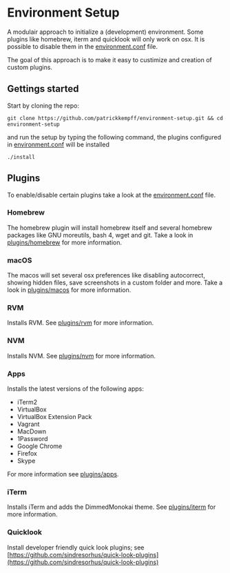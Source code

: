 # Environment Setup

A modulair approach to initialize a (development) environment. Some plugins like homebrew, iterm and quicklook will only work on osx. It is possible to disable them in the [environment.conf](environment.conf) file. 

The goal of this approach is to make it easy to custimize and creation of custom plugins.

## Gettings started

Start by cloning the repo:

	git clone https://github.com/patrickkempff/environment-setup.git && cd environment-setup

and run the setup by typing the following command, the plugins configured in [environment.conf](environment.conf) will be installed

	./install


## Plugins

To enable/disable certain plugins take a look at the [environment.conf](environment.conf) file.

### Homebrew

The homebrew plugin will install homebrew itself and several homebrew packages like GNU moreutils, bash 4, wget and git. Take a look in [plugins/homebrew](plugins/homebrew) for more information.

### macOS

The macos will set several osx preferences like disabling autocorrect, showing hidden files, save screenshots in a custom folder and more. Take a look in [plugins/macos](plugins/macos) for more information.
	
### RVM

Installs RVM. See [plugins/rvm](plugins/rvm) for more information.
	
### NVM

Installs NVM. See [plugins/nvm](plugins/nvm) for more information.
	
### Apps

Installs the latest versions of the following apps:

* iTerm2
* VirtualBox
* VirtualBox Extension Pack
* Vagrant
* MacDown
* 1Password
* Google Chrome
* Firefox
* Skype

For more information see [plugins/apps](plugins/apps).
		
	
### iTerm

Installs iTerm and adds the DimmedMonokai theme. See [plugins/iterm](plugins/iterm) for more information.
		
### Quicklook

Install developer friendly quick look plugins; see [https://github.com/sindresorhus/quick-look-plugins](https://github.com/sindresorhus/quick-look-plugins)
		